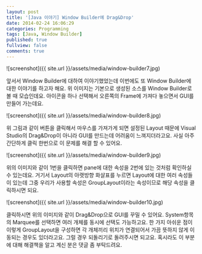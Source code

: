 ```yaml
---
layout: post
title: '[Java 이야기] Window Builder에 Drag&Drop'
date: 2014-02-24 16:06:29
categories: Programming
tags: [Java, Window Builder]
published: true
fullview: false
comments: true
---
```


![screenshot]({{ site.url }}/assets/media/window-builder7.jpg)

앞서서 Window Builder에 대하여 이야기했었는데 이번에도 또 Window Builder에 대한 이야기를 하고자 해요. 위 이미지는 기본으로 생성된 소스를 Window Builder로 볼 때 모습인데요. 아이콘을 하나 선택해서 오른쪽의 Frame에 가져다 놓으면서 GUI를 만들어 가는데요.

![screenshot]({{ site.url }}/assets/media/window-builder8.jpg)

위 그림과 같이 버튼을 클릭해서 마우스를 가져가게 되면 설정된 Layout 때문에 Visual Studio의 Drag&Drop이 아니라 GUI를 만드는데 어려움이 느껴지더라고요. 사실 아주 간단하게 클릭 한번으로 이 문제를 해결 할 수 있어요.

![screenshot]({{ site.url }}/assets/media/window-builder9.jpg)

위의 이미지와 같이 1번을 클릭하면 pane에 대한 속성을 2번에 있는 것처럼 확인하실 수 있는데요. 거기서 Layout의 아랫방향 화살표를 누르면 Layout에 대한 여러 속성들이 있는데 그중 우리가 사용할 속성은 GroupLayout이라는 속성이므로 해당 속성을 클릭하시면 되요.

![screenshot]({{ site.url }}/assets/media/window-builder10.jpg)

클릭하시면 위의 이미지와 같이 Drag&Drop으로 GUI를 꾸밀 수 있어요. System항목의 Marquee를 선택하면 여러 개체를 동시에 선택도 가능하고요. 한 가지 아쉬운 점이 이렇게 GroupLayout을 구성하면 각 개체끼리 위치가 연결되어서 가끔 뜻하지 않게 이동되는 경우도 있더라고요. 그럴 경우 되돌리기로 돌려주시면 되고요. 혹시라도 이 부분에 대해 해결책을 알고 계신 분은 댓글 좀 부탁드려요.
